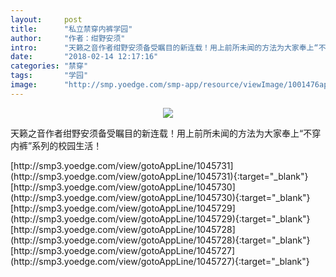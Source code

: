 ```yaml
---
layout:     post
title:      "私立禁穿内裤学园"
author:     "作者：绀野安须"
intro:      "天籁之音作者绀野安须备受瞩目的新连载！用上前所未闻的方法为大家奉上“不穿内裤”系列的校园生活！"
date:       "2018-02-14 12:17:16"
categories: "禁穿"
tags:       "学园"
image:      "http://smp.yoedge.com/smp-app/resource/viewImage/1001476appline.png"
---
```

<div style="text-align: center">
<p><img src="http://smp.yoedge.com/smp-app/resource/viewImage/1001476appline.png"/></p>
</div>
<p class="post-meta">
<span>天籁之音作者绀野安须备受瞩目的新连载！用上前所未闻的方法为大家奉上“不穿内裤”系列的校园生活！</span>
</p>
[http://smp3.yoedge.com/view/gotoAppLine/1045731](http://smp3.yoedge.com/view/gotoAppLine/1045731){:target="_blank"}
[http://smp3.yoedge.com/view/gotoAppLine/1045730](http://smp3.yoedge.com/view/gotoAppLine/1045730){:target="_blank"}
[http://smp3.yoedge.com/view/gotoAppLine/1045729](http://smp3.yoedge.com/view/gotoAppLine/1045729){:target="_blank"}
[http://smp3.yoedge.com/view/gotoAppLine/1045728](http://smp3.yoedge.com/view/gotoAppLine/1045728){:target="_blank"}
[http://smp3.yoedge.com/view/gotoAppLine/1045727](http://smp3.yoedge.com/view/gotoAppLine/1045727){:target="_blank"}


